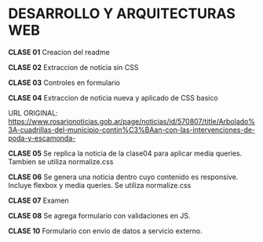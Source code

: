 # DESARROLLO Y ARQUITECTURAS WEB
**CLASE 01**
Creacion del readme

**CLASE 02**
Extraccion de noticia sin CSS

**CLASE 03**
Controles en formulario

**CLASE 04**
Extraccion de noticia nueva y aplicado de CSS basico

URL ORIGINAL: https://www.rosarionoticias.gob.ar/page/noticias/id/570807/title/Arbolado%3A-cuadrillas-del-municipio-contin%C3%BAan-con-las-intervenciones-de-poda-y-escamonda-

**CLASE 05**
Se replica la noticia de la clase04 para aplicar media queries. Tambien se utiliza normalize.css

**CLASE 06**
Se genera una noticia dentro cuyo contenido es responsive. Incluye flexbox y media queries. Se utiliza normalize.css

**CLASE 07**
Examen

**CLASE 08**
Se agrega formulario con validaciones en JS.

**CLASE 10**
Formulario con envio de datos a servicio externo. 